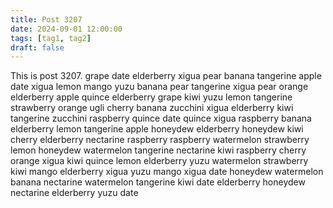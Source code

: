 ```yaml
---
title: Post 3207
date: 2024-09-01 12:00:00
tags: [tag1, tag2]
draft: false
---
```

This is post 3207.
grape
date
elderberry
xigua
pear
banana
tangerine
apple
date
xigua
lemon
mango
yuzu
banana
pear
tangerine
xigua
pear
orange
elderberry
apple
quince
elderberry
grape
kiwi
yuzu
lemon
tangerine
strawberry
orange
ugli
cherry
banana
zucchini
xigua
elderberry
kiwi
tangerine
zucchini
raspberry
quince
date
quince
xigua
raspberry
banana
elderberry
lemon
tangerine
apple
honeydew
elderberry
honeydew
kiwi
cherry
elderberry
nectarine
raspberry
raspberry
watermelon
strawberry
lemon
honeydew
watermelon
tangerine
nectarine
kiwi
raspberry
cherry
orange
xigua
kiwi
quince
lemon
elderberry
yuzu
watermelon
strawberry
kiwi
mango
elderberry
xigua
yuzu
mango
xigua
date
honeydew
watermelon
banana
nectarine
watermelon
tangerine
kiwi
date
elderberry
honeydew
nectarine
elderberry
yuzu
date

